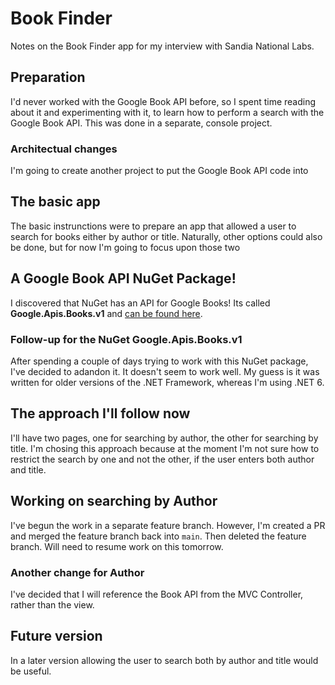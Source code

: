 # Book Finder
Notes on the Book Finder app for my interview with Sandia National Labs.

## Preparation
I'd never worked with the Google Book API before, so I spent 
time reading about it and experimenting with it, to learn how to
perform a search with the Google Book API. This was done in
a separate, console project.

### Architectual changes
I'm going to create another project to put the Google Book API code into

## The basic app
The basic instrunctions were to prepare an app that allowed a user
to search for books either by author or title. Naturally, other
options could also be done, but for now I'm going to focus upon 
those two

## A Google Book API NuGet Package!
I discovered that NuGet has an API for Google Books! Its called **Google.Apis.Books.v1**
and [can be found here](https://www.nuget.org/packages/Google.Apis.Books.v1).

### Follow-up for the NuGet Google.Apis.Books.v1
After spending a couple of days trying to work with this NuGet package, I've decided
to adandon it. It doesn't seem to work well. My guess is it was written for older versions
of the .NET Framework, whereas I'm using .NET 6.

## The approach I'll follow now
I'll have two pages, one for searching by author, the other 
for searching by title. I'm chosing this approach because at the 
moment I'm not sure how to restrict the search by one and not the 
other, if the user enters both author and title.

## Working on searching by Author
I've begun the work in a separate feature branch. However, I'm created a PR
and merged the feature branch back into `main`. Then deleted the feature branch.
Will need to resume work on this tomorrow.

### Another change for Author
I've decided that I will reference the Book API from the MVC Controller,
rather than the view.

## Future version

In a later version allowing the user to search both by author
and title would be useful.
